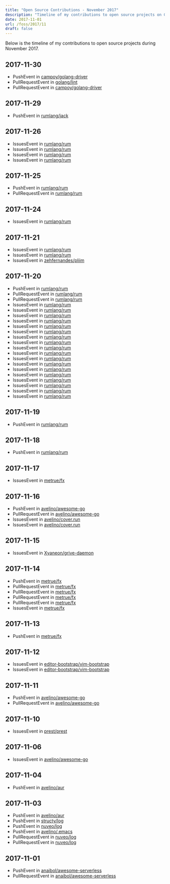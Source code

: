 ```yaml
---
title: "Open Source Contributions - November 2017"
description: "Timeline of my contributions to open source projects on GitHub during November 2017."
date: 2017-11-01
url: /foss/2017/11
draft: false
---
```


Below is the timeline of my contributions to open source projects during November 2017.

## 2017-11-30

- PushEvent in [campoy/golang-driver](https://github.com/campoy/golang-driver)
- PullRequestEvent in [golang/lint](https://github.com/golang/lint)
- PullRequestEvent in [campoy/golang-driver](https://github.com/campoy/golang-driver)

## 2017-11-29

- PushEvent in [rumlang/jack](https://github.com/rumlang/jack)

## 2017-11-26

- IssuesEvent in [rumlang/rum](https://github.com/rumlang/rum)
- IssuesEvent in [rumlang/rum](https://github.com/rumlang/rum)
- IssuesEvent in [rumlang/rum](https://github.com/rumlang/rum)
- IssuesEvent in [rumlang/rum](https://github.com/rumlang/rum)

## 2017-11-25

- PushEvent in [rumlang/rum](https://github.com/rumlang/rum)
- PullRequestEvent in [rumlang/rum](https://github.com/rumlang/rum)

## 2017-11-24

- IssuesEvent in [rumlang/rum](https://github.com/rumlang/rum)

## 2017-11-21

- IssuesEvent in [rumlang/rum](https://github.com/rumlang/rum)
- IssuesEvent in [rumlang/rum](https://github.com/rumlang/rum)
- IssuesEvent in [zehfernandes/pliim](https://github.com/zehfernandes/pliim)

## 2017-11-20

- PushEvent in [rumlang/rum](https://github.com/rumlang/rum)
- PullRequestEvent in [rumlang/rum](https://github.com/rumlang/rum)
- PullRequestEvent in [rumlang/rum](https://github.com/rumlang/rum)
- IssuesEvent in [rumlang/rum](https://github.com/rumlang/rum)
- IssuesEvent in [rumlang/rum](https://github.com/rumlang/rum)
- IssuesEvent in [rumlang/rum](https://github.com/rumlang/rum)
- IssuesEvent in [rumlang/rum](https://github.com/rumlang/rum)
- IssuesEvent in [rumlang/rum](https://github.com/rumlang/rum)
- IssuesEvent in [rumlang/rum](https://github.com/rumlang/rum)
- IssuesEvent in [rumlang/rum](https://github.com/rumlang/rum)
- IssuesEvent in [rumlang/rum](https://github.com/rumlang/rum)
- IssuesEvent in [rumlang/rum](https://github.com/rumlang/rum)
- IssuesEvent in [rumlang/rum](https://github.com/rumlang/rum)
- IssuesEvent in [rumlang/rum](https://github.com/rumlang/rum)
- IssuesEvent in [rumlang/rum](https://github.com/rumlang/rum)
- IssuesEvent in [rumlang/rum](https://github.com/rumlang/rum)
- IssuesEvent in [rumlang/rum](https://github.com/rumlang/rum)
- IssuesEvent in [rumlang/rum](https://github.com/rumlang/rum)
- IssuesEvent in [rumlang/rum](https://github.com/rumlang/rum)
- IssuesEvent in [rumlang/rum](https://github.com/rumlang/rum)
- IssuesEvent in [rumlang/rum](https://github.com/rumlang/rum)

## 2017-11-19

- PushEvent in [rumlang/rum](https://github.com/rumlang/rum)

## 2017-11-18

- PushEvent in [rumlang/rum](https://github.com/rumlang/rum)

## 2017-11-17

- IssuesEvent in [metrue/fx](https://github.com/metrue/fx)

## 2017-11-16

- PushEvent in [avelino/awesome-go](https://github.com/avelino/awesome-go)
- PullRequestEvent in [avelino/awesome-go](https://github.com/avelino/awesome-go)
- IssuesEvent in [avelino/cover.run](https://github.com/avelino/cover.run)
- IssuesEvent in [avelino/cover.run](https://github.com/avelino/cover.run)

## 2017-11-15

- IssuesEvent in [Xyaneon/grive-daemon](https://github.com/Xyaneon/grive-daemon)

## 2017-11-14

- PushEvent in [metrue/fx](https://github.com/metrue/fx)
- PullRequestEvent in [metrue/fx](https://github.com/metrue/fx)
- PullRequestEvent in [metrue/fx](https://github.com/metrue/fx)
- PullRequestEvent in [metrue/fx](https://github.com/metrue/fx)
- PullRequestEvent in [metrue/fx](https://github.com/metrue/fx)
- IssuesEvent in [metrue/fx](https://github.com/metrue/fx)

## 2017-11-13

- PushEvent in [metrue/fx](https://github.com/metrue/fx)

## 2017-11-12

- IssuesEvent in [editor-bootstrap/vim-bootstrap](https://github.com/editor-bootstrap/vim-bootstrap)
- IssuesEvent in [editor-bootstrap/vim-bootstrap](https://github.com/editor-bootstrap/vim-bootstrap)

## 2017-11-11

- PushEvent in [avelino/awesome-go](https://github.com/avelino/awesome-go)
- PullRequestEvent in [avelino/awesome-go](https://github.com/avelino/awesome-go)

## 2017-11-10

- IssuesEvent in [prest/prest](https://github.com/prest/prest)

## 2017-11-06

- IssuesEvent in [avelino/awesome-go](https://github.com/avelino/awesome-go)

## 2017-11-04

- PushEvent in [avelino/aur](https://github.com/avelino/aur)

## 2017-11-03

- PushEvent in [avelino/aur](https://github.com/avelino/aur)
- PushEvent in [structy/log](https://github.com/structy/log)
- PushEvent in [nuveo/log](https://github.com/nuveo/log)
- PushEvent in [avelino/.emacs](https://github.com/avelino/.emacs)
- PullRequestEvent in [nuveo/log](https://github.com/nuveo/log)
- PullRequestEvent in [nuveo/log](https://github.com/nuveo/log)

## 2017-11-01

- PushEvent in [anaibol/awesome-serverless](https://github.com/anaibol/awesome-serverless)
- PullRequestEvent in [anaibol/awesome-serverless](https://github.com/anaibol/awesome-serverless)


